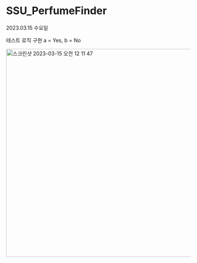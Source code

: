 # SSU_PerfumeFinder

2023.03.15 수요일

테스트 로직 구현 
a = Yes, b = No


<img width="567" alt="스크린샷 2023-03-15 오전 12 11 47" src="https://user-images.githubusercontent.com/82636178/225574531-85c2d07b-4e04-48e8-8000-4311bfd5a66e.png">

